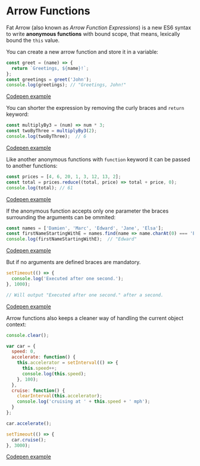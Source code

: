 # Arrow Functions

Fat Arrow (also known as _Arrow Function Expressions_) is a new ES6 syntax to write **anonymous functions** with bound scope, that means, lexically bound the `this` value.

You can create a new arrow function and store it in a variable:

```js
const greet = (name) => {
  return `Greetings, ${name}!`;
};
const greetings = greet('John');
console.log(greetings); // "Greetings, John!"
```

[Codepen example](https://codepen.io/crsanti/pen/oeOMMm)

You can shorter the expression by removing the curly braces and `return` keyword:

```js
const multiplyBy3 = (num) => num * 3;
const twoByThree = multiplyBy3(2);
console.log(twoByThree);  // 6
```

[Codepen example](https://codepen.io/crsanti/pen/rzbrZd)

Like another anonymous functions with `function` keyword it can be passed to another functions:

```js
const prices = [4, 6, 20, 1, 3, 12, 13, 2];
const total = prices.reduce((total, price) => total + price, 0);
console.log(total); // 61
```

[Codepen example](https://codepen.io/crsanti/pen/KvYBGq)

If the anonymous function accepts only one parameter the braces surrounding the arguments can be ommited:

```js
const names = ['Damien', 'Marc', 'Edward', 'Jane', 'Elsa'];
const firstNameStartingWithE = names.find(name => name.charAt(0) === 'E');
console.log(firstNameStartingWithE);  // "Edward"
```

[Codepen example](https://codepen.io/crsanti/pen/brJjQw)

But if no arguments are defined braces are mandatory.

```js
setTimeout(() => {
  console.log('Executed after one second.');
}, 1000);

// Will output "Executed after one second." after a second.
```

[Codepen example](https://codepen.io/crsanti/pen/eEojQV)

Arrow functions also keeps a cleaner way of handling the current object context:

```js
console.clear();

var car = {
  speed: 0,
  accelerate: function() {
    this.accelerator = setInterval(() => {
      this.speed++;
      console.log(this.speed);
    }, 100);
  },
  cruise: function() {
    clearInterval(this.accelerator);
    console.log('cruising at ' + this.speed + ' mph');
  }
};

car.accelerate();

setTimeout(() => {
  car.cruise();
}, 3000);
```

[Codepen example](https://codepen.io/crsanti/pen/QMPBzp)
